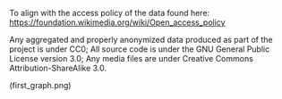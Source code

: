 To align with the access policy of the data found here: https://foundation.wikimedia.org/wiki/Open_access_policy

Any aggregated and properly anonymized data produced as part of the project is under CC0;
All source code is under the GNU General Public License version 3.0;
Any media files are under Creative Commons Attribution-ShareAlike 3.0.


(first_graph.png)